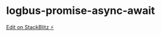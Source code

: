 # logbus-promise-async-await

[Edit on StackBlitz ⚡️](https://stackblitz.com/edit/logbus-promise-async-await)